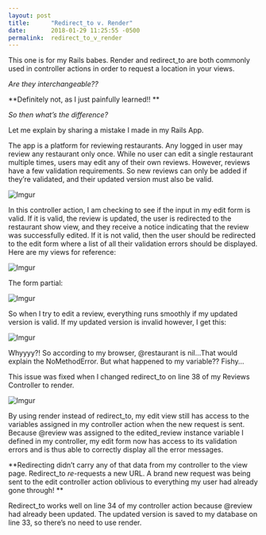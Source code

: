 ```yaml
---
layout: post
title:      "Redirect_to v. Render"
date:       2018-01-29 11:25:55 -0500
permalink:  redirect_to_v_render
---
```



This one is for my Rails babes. Render and redirect_to are both commonly used in controller actions in order to request a location in your views. 

*Are they interchangeable??* 

**Definitely not, as I just painfully learned!! **

*So then what’s the difference?* 

Let me explain by sharing a mistake I made in my Rails App. 

The app is a platform for reviewing restaurants. Any logged in user may review any restaurant only once. While no user can edit a single restaurant multiple times, users may edit any of their own reviews.  However, reviews have a few validation requirements. So new reviews can only be added if they’re validated, and their updated version must also be valid. 


![Imgur](https://i.imgur.com/THvnZL3.png)


In this controller action, I am checking to see if the input in my edit form is valid. If it is valid, the review is updated, the user is redirected to the restaurant show view, and they receive a notice indicating that the review was successfully edited. If it is not valid, then the user should be redirected to the edit form where a list of all their validation errors should be displayed. Here are my views for reference:


![Imgur](https://i.imgur.com/PBlPnQ0.png)


The form partial:


![Imgur](https://i.imgur.com/KcNU2JJ.png)


So when I try to edit a review, everything runs smoothly if my updated version is valid. If my updated version is invalid however, I get this:


![Imgur](https://i.imgur.com/QwguLN4.png)


Whyyyy?! So according to my browser, @restaurant is nil…That would explain the NoMethodError. But what happened to my variable?? Fishy…

This issue was fixed when I changed redirect_to on line 38 of my Reviews Controller to render.


![Imgur](https://i.imgur.com/nZFSl4i.png)


By using render instead of redirect_to, my edit view still has access to the variables assigned in my controller action when the new request is sent. Because @review was assigned to the edited_review instance variable I defined in my controller, my edit form now has access to its validation errors and is thus able to correctly display all the error messages. 

 **Redirecting didn’t carry any of that data from my controller to the view page. Redirect_to *re*-requests a new URL. A brand new request was being sent to the edit controller action oblivious to everything my user had already gone through! **

Redirect_to works well on line 34 of my controller action because @review had already been updated. The updated version is saved to my database on line 33, so there’s no need to use render. 

